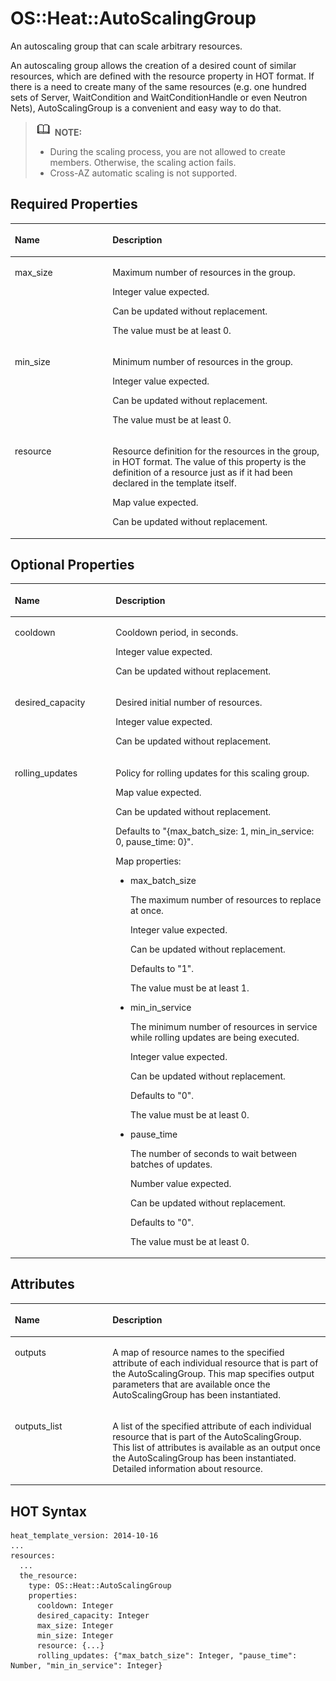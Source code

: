 # OS::Heat::AutoScalingGroup<a name="EN-US_TOPIC_0088407209"></a>

An autoscaling group that can scale arbitrary resources.

An autoscaling group allows the creation of a desired count of similar resources, which are defined with the resource property in HOT format. If there is a need to create many of the same resources \(e.g. one hundred sets of Server, WaitCondition and WaitConditionHandle or even Neutron Nets\), AutoScalingGroup is a convenient and easy way to do that.

>![](public_sys-resources/icon-note.gif) **NOTE:**   
>-   During the scaling process, you are not allowed to create members. Otherwise, the scaling action fails.  
>-   Cross-AZ automatic scaling is not supported.  

## Required Properties<a name="section646202317"></a>

<a name="table1370913258315"></a>
<table><thead align="left"><tr id="row768174195315"><th class="cellrowborder" valign="top" width="31%" id="mcps1.1.3.1.1"><p id="p5709625163111"><a name="p5709625163111"></a><a name="p5709625163111"></a><strong id="b149611230115312"><a name="b149611230115312"></a><a name="b149611230115312"></a>Name</strong></p>
</th>
<th class="cellrowborder" valign="top" width="69%" id="mcps1.1.3.1.2"><p id="p5709132573111"><a name="p5709132573111"></a><a name="p5709132573111"></a><strong id="b096312309533"><a name="b096312309533"></a><a name="b096312309533"></a>Description</strong></p>
</th>
</tr>
</thead>
<tbody><tr id="row1668113495313"><td class="cellrowborder" valign="top" width="31%" headers="mcps1.1.3.1.1 "><p id="p370912514311"><a name="p370912514311"></a><a name="p370912514311"></a>max_size</p>
</td>
<td class="cellrowborder" valign="top" width="69%" headers="mcps1.1.3.1.2 "><p id="p15709202583113"><a name="p15709202583113"></a><a name="p15709202583113"></a>Maximum number of resources in the group.</p>
<p id="p11119901"><a name="p11119901"></a><a name="p11119901"></a>Integer value expected.</p>
<p id="p32970250"><a name="p32970250"></a><a name="p32970250"></a>Can be updated without replacement.</p>
<p id="p28296801"><a name="p28296801"></a><a name="p28296801"></a>The value must be at least 0.</p>
</td>
</tr>
<tr id="row76814411533"><td class="cellrowborder" valign="top" width="31%" headers="mcps1.1.3.1.1 "><p id="p070952514317"><a name="p070952514317"></a><a name="p070952514317"></a>min_size</p>
</td>
<td class="cellrowborder" valign="top" width="69%" headers="mcps1.1.3.1.2 "><p id="p10339508"><a name="p10339508"></a><a name="p10339508"></a>Minimum number of resources in the group.</p>
<p id="p25946716"><a name="p25946716"></a><a name="p25946716"></a>Integer value expected.</p>
<p id="p32193857"><a name="p32193857"></a><a name="p32193857"></a>Can be updated without replacement.</p>
<p id="p21309260"><a name="p21309260"></a><a name="p21309260"></a>The value must be at least 0.</p>
</td>
</tr>
<tr id="row86815419536"><td class="cellrowborder" valign="top" width="31%" headers="mcps1.1.3.1.1 "><p id="p1670912517313"><a name="p1670912517313"></a><a name="p1670912517313"></a>resource</p>
</td>
<td class="cellrowborder" valign="top" width="69%" headers="mcps1.1.3.1.2 "><p id="p48328480"><a name="p48328480"></a><a name="p48328480"></a>Resource definition for the resources in the group, in HOT format. The value of this property is the definition of a resource just as if it had been declared in the template itself.</p>
<p id="p32303139"><a name="p32303139"></a><a name="p32303139"></a>Map value expected.</p>
<p id="p22292801"><a name="p22292801"></a><a name="p22292801"></a>Can be updated without replacement.</p>
</td>
</tr>
</tbody>
</table>

## Optional Properties<a name="section108679315345"></a>

<a name="table2487101423416"></a>
<table><thead align="left"><tr id="row587594535416"><th class="cellrowborder" valign="top" width="32%" id="mcps1.1.3.1.1"><p id="p17490181414345"><a name="p17490181414345"></a><a name="p17490181414345"></a><strong id="b1846100115514"><a name="b1846100115514"></a><a name="b1846100115514"></a>Name</strong></p>
</th>
<th class="cellrowborder" valign="top" width="68%" id="mcps1.1.3.1.2"><p id="p1849017147342"><a name="p1849017147342"></a><a name="p1849017147342"></a><strong id="b124620016551"><a name="b124620016551"></a><a name="b124620016551"></a>Description</strong></p>
</th>
</tr>
</thead>
<tbody><tr id="row11876845195411"><td class="cellrowborder" valign="top" width="32%" headers="mcps1.1.3.1.1 "><p id="p1549171443410"><a name="p1549171443410"></a><a name="p1549171443410"></a>cooldown</p>
</td>
<td class="cellrowborder" valign="top" width="68%" headers="mcps1.1.3.1.2 "><p id="p1595722"><a name="p1595722"></a><a name="p1595722"></a>Cooldown period, in seconds.</p>
<p id="p14361499"><a name="p14361499"></a><a name="p14361499"></a>Integer value expected.</p>
<p id="p62144632"><a name="p62144632"></a><a name="p62144632"></a>Can be updated without replacement.</p>
</td>
</tr>
<tr id="row1387684510540"><td class="cellrowborder" valign="top" width="32%" headers="mcps1.1.3.1.1 "><p id="p9494814133411"><a name="p9494814133411"></a><a name="p9494814133411"></a>desired_capacity</p>
</td>
<td class="cellrowborder" valign="top" width="68%" headers="mcps1.1.3.1.2 "><p id="p550398"><a name="p550398"></a><a name="p550398"></a>Desired initial number of resources.</p>
<p id="p4953586"><a name="p4953586"></a><a name="p4953586"></a>Integer value expected.</p>
<p id="p44582277"><a name="p44582277"></a><a name="p44582277"></a>Can be updated without replacement.</p>
</td>
</tr>
<tr id="row1876154510549"><td class="cellrowborder" valign="top" width="32%" headers="mcps1.1.3.1.1 "><p id="p3907191573513"><a name="p3907191573513"></a><a name="p3907191573513"></a>rolling_updates</p>
</td>
<td class="cellrowborder" valign="top" width="68%" headers="mcps1.1.3.1.2 "><p id="p54394676"><a name="p54394676"></a><a name="p54394676"></a>Policy for rolling updates for this scaling group.</p>
<p id="p19790043"><a name="p19790043"></a><a name="p19790043"></a>Map value expected.</p>
<p id="p43892660"><a name="p43892660"></a><a name="p43892660"></a>Can be updated without replacement.</p>
<p id="p59489626"><a name="p59489626"></a><a name="p59489626"></a>Defaults to "{max_batch_size: 1, min_in_service: 0, pause_time: 0}".</p>
<p id="p53930390"><a name="p53930390"></a><a name="p53930390"></a>Map properties:</p>
<a name="ul15611462"></a><a name="ul15611462"></a><ul id="ul15611462"><li>max_batch_size<p id="p56568871"><a name="p56568871"></a><a name="p56568871"></a>The maximum number of resources to replace at once.</p>
<p id="p39357794"><a name="p39357794"></a><a name="p39357794"></a>Integer value expected.</p>
<p id="p18675833"><a name="p18675833"></a><a name="p18675833"></a>Can be updated without replacement.</p>
<p id="p33864771"><a name="p33864771"></a><a name="p33864771"></a>Defaults to "1".</p>
<p id="p765484693615"><a name="p765484693615"></a><a name="p765484693615"></a>The value must be at least 1.</p>
</li><li>min_in_service<p id="p38099490"><a name="p38099490"></a><a name="p38099490"></a>The minimum number of resources in service while rolling updates are being executed.</p>
<p id="p7351090"><a name="p7351090"></a><a name="p7351090"></a>Integer value expected.</p>
<p id="p66159813"><a name="p66159813"></a><a name="p66159813"></a>Can be updated without replacement.</p>
<p id="p58567413"><a name="p58567413"></a><a name="p58567413"></a>Defaults to "0".</p>
<p id="p1136611418372"><a name="p1136611418372"></a><a name="p1136611418372"></a>The value must be at least 0.</p>
</li><li>pause_time<p id="p26116900"><a name="p26116900"></a><a name="p26116900"></a>The number of seconds to wait between batches of updates.</p>
<p id="p33725514"><a name="p33725514"></a><a name="p33725514"></a>Number value expected.</p>
<p id="p35094170"><a name="p35094170"></a><a name="p35094170"></a>Can be updated without replacement.</p>
<p id="p47412079"><a name="p47412079"></a><a name="p47412079"></a>Defaults to "0".</p>
<p id="p028613322375"><a name="p028613322375"></a><a name="p028613322375"></a>The value must be at least 0.</p>
</li></ul>
</td>
</tr>
</tbody>
</table>

## Attributes<a name="section32861237123815"></a>

<a name="table14260243133815"></a>
<table><thead align="left"><tr id="row361310562579"><th class="cellrowborder" valign="top" width="31%" id="mcps1.1.3.1.1"><p id="p92611043163811"><a name="p92611043163811"></a><a name="p92611043163811"></a><strong id="b9614356175720"><a name="b9614356175720"></a><a name="b9614356175720"></a>Name</strong></p>
</th>
<th class="cellrowborder" valign="top" width="69%" id="mcps1.1.3.1.2"><p id="p8261184310386"><a name="p8261184310386"></a><a name="p8261184310386"></a><strong id="b136161568578"><a name="b136161568578"></a><a name="b136161568578"></a>Description</strong></p>
</th>
</tr>
</thead>
<tbody><tr id="row0617125614573"><td class="cellrowborder" valign="top" width="31%" headers="mcps1.1.3.1.1 "><p id="p1826110431383"><a name="p1826110431383"></a><a name="p1826110431383"></a>outputs</p>
</td>
<td class="cellrowborder" valign="top" width="69%" headers="mcps1.1.3.1.2 "><p id="p1126154323818"><a name="p1126154323818"></a><a name="p1126154323818"></a>A map of resource names to the specified attribute of each individual resource that is part of the AutoScalingGroup. This map specifies output parameters that are available once the AutoScalingGroup has been instantiated.</p>
</td>
</tr>
<tr id="row662175614574"><td class="cellrowborder" valign="top" width="31%" headers="mcps1.1.3.1.1 "><p id="p3261543173812"><a name="p3261543173812"></a><a name="p3261543173812"></a>outputs_list</p>
</td>
<td class="cellrowborder" valign="top" width="69%" headers="mcps1.1.3.1.2 "><p id="p8261184317387"><a name="p8261184317387"></a><a name="p8261184317387"></a>A list of the specified attribute of each individual resource that is part of the AutoScalingGroup. This list of attributes is available as an output once the AutoScalingGroup has been instantiated. Detailed information about resource.</p>
</td>
</tr>
</tbody>
</table>

## HOT Syntax<a name="section69831159164010"></a>

```
heat_template_version: 2014-10-16
...
resources:
  ...
  the_resource:
    type: OS::Heat::AutoScalingGroup
    properties:
      cooldown: Integer
      desired_capacity: Integer
      max_size: Integer
      min_size: Integer
      resource: {...}
      rolling_updates: {"max_batch_size": Integer, "pause_time": Number, "min_in_service": Integer}
```

